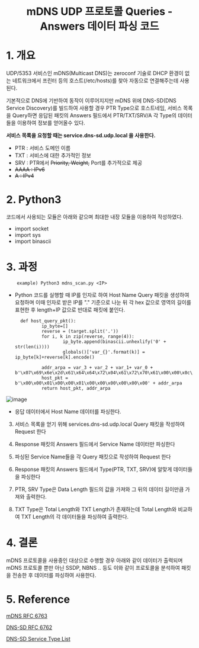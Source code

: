 # <center> mDNS UDP 프로토콜 Queries - Answers 데이터 파싱 코드</center>

# 1. 개요
UDP/5353 서비스인 mDNS(Multicast DNS)는 zeroconf 기술로 DHCP 환경이 없는 네트워크에서 프린터 등의 호스트(/etc/hosts)를 찾아 자동으로 연결해주는데 사용된다.<br>

기본적으로 DNS에 기반하여 동작이 이루어지지만 mDNS 위에 DNS-SD(DNS Service Discovery)를 빌드하여 사용할 경우 PTR Type으로 호스트네임, 서비스 목록을 Query하면 응답된 패킷의 Answers 필드에서 PTR/TXT/SRV/A 각 Type의 데이터들을 이용하여 정보를 얻어올수 있다.

**서비스 목록을 요청할 때는 service.dns-sd.udp.local 을 사용한다.**

* PTR : 서비스 도메인 이름
* TXT : 서비스에 대한 추가적인 정보
* SRV : PTR에서 ~~Priority, Weight,~~ Port를 추가적으로 제공
* ~~AAAA : IPv6~~
* ~~A : IPv4~~

# 2. Python3
코드에서 사용되는 모듈은 아래와 같으며 최대한 내장 모듈을 이용하여 작성하였다.

* import socket
* import sys
* import binascii

# 3. 과정
        example) Python3 mdns_scan.py <IP>

* Python 코드를 실행할 때 IP를 인자로 하여 Host Name Query 패킷을 생성하여 요청하며 이때 인자로 받은 IP를 "." 기준으로 나눈 뒤 각 hex 값으로 영역의 길이를 표현한 후 length+IP 값으로 반대로 패킷에 붙인다.

        def host_query_pkt():
                ip_byte=[]
                reverse = (target.split('.'))
                for i, k in zip(reverse, range(4)):
                        ip_byte.append(binascii.unhexlify('0' + str(len(i))))
                        globals()['var_{}'.format(k)] = ip_byte[k]+reverse[k].encode()
        
                addr_arpa = var_3 + var_2 + var_1+ var_0 + b'\x07\x69\x6e\x2d\x61\x64\x64\x72\x04\x61\x72\x70\x61\x00\x00\x0c\x00\x01'
                host_pkt = b'\x00\x00\x01\x00\x00\x01\x00\x00\x00\x00\x00\x00' + addr_arpa
                return host_pkt, addr_arpa
![image](https://user-images.githubusercontent.com/40857478/121621321-eaf15b00-caa6-11eb-8807-758686f09de8.png)

* 응답 데이터에서 Host Name 데이터를 파싱한다.


3. 서비스 목록을 얻기 위해 services.dns-sd.udp.local Query 패킷을 작성하여 Request 한다



4. Response 패킷의 Answers 필드에서 Service Name 데이터만 파싱한다


5. 파싱된 Service Name들을 각 Query 패킷으로 작성하여 Request 한다


6. Response 패킷의 Answers 필드에서 Type(PTR, TXT, SRV)에 알맞게 데이터들을 파싱한다



7. PTR, SRV Type은 Data Length 필드의 값을 가져와 그 뒤의 데이터 길이만큼 가져와 출력한다.



8. TXT Type은 Total Length와 TXT Length가 존재하는데 Total Length와 비교하여 TXT Length의 각 데이터들을 파싱하여 출력한다.

# 4. 결론
mDNS 프로토콜을 사용중인 대상으로 수행할 경우 아래와 같이 데이터가 출력되며 mDNS 프로토콜 뿐만 아닌 SSDP, NBNS .. 등도 이와 같이 프로토콜을 분석하여 패킷을 전송한 후 데이터를 파싱하여 사용한다.

# 5. Reference
[mDNS RFC 6763](https://datatracker.ietf.org/doc/html/rfc6763)

[DNS-SD RFC 6762](https://datatracker.ietf.org/doc/html/rfc6762)

[DNS-SD Service Type List](http://dns-sd.org/ServiceTypes.html)
